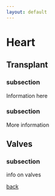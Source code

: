 ```yaml
---
layout: default
---
```


# Heart

## Transplant

### subsection

Information here

### subsection

More information

## Valves

### subsection

info on valves

[back](./../)
